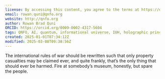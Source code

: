 ```yaml
---
license: By accessing this content, you agree to the terms at https://qnfo.org/LICENSE
email: rowan.quni@qnfo.org
website: http://qnfo.org
author: Rowan Brad Quni
ORCID: https://orcid.org/0009-0002-4317-5604
tags: QNFO, AI, quantum, informational universe, IUH, holographic principle
created: 2025-01-01T07:34:12Z
modified: 2025-03-08T09:38:56Z
---
```


The international rules of war should be rewritten such that only property casualties may be claimed ever, and quite frankly, that’s the only thing that should ever be harmed. Fire at somebody’s museum, honestly, but spare the people.

